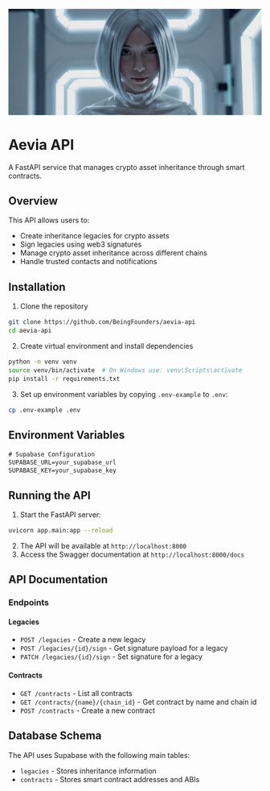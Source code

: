 <p align="center">
  <img src="aevia.png" alt="Aevia Image"/>
</p>

# Aevia API

A FastAPI service that manages crypto asset inheritance through smart contracts.

## Overview

This API allows users to:
- Create inheritance legacies for crypto assets
- Sign legacies using web3 signatures
- Manage crypto asset inheritance across different chains
- Handle trusted contacts and notifications

## Installation

1. Clone the repository
```bash
git clone https://github.com/BeingFounders/aevia-api
cd aevia-api
```

2. Create virtual environment and install dependencies
```bash
python -m venv venv
source venv/bin/activate  # On Windows use: venv\Scripts\activate
pip install -r requirements.txt
```

3. Set up environment variables by copying `.env-example` to `.env`:
```bash
cp .env-example .env
```

## Environment Variables

```env
# Supabase Configuration
SUPABASE_URL=your_supabase_url
SUPABASE_KEY=your_supabase_key
```

## Running the API

1. Start the FastAPI server:
```bash
uvicorn app.main:app --reload
```

2. The API will be available at `http://localhost:8000`
3. Access the Swagger documentation at `http://localhost:8000/docs`

## API Documentation

### Endpoints

#### Legacies
- `POST /legacies` - Create a new legacy
- `POST /legacies/{id}/sign` - Get signature payload for a legacy
- `PATCH /legacies/{id}/sign` - Set signature for a legacy

#### Contracts
- `GET /contracts` - List all contracts
- `GET /contracts/{name}/{chain_id}` - Get contract by name and chain id
- `POST /contracts` - Create a new contract

## Database Schema

The API uses Supabase with the following main tables:
- `legacies` - Stores inheritance information
- `contracts` - Stores smart contract addresses and ABIs